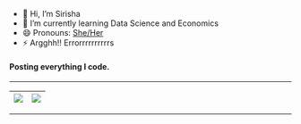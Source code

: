 - 👋 Hi, I’m Sirisha
- 🌱 I’m currently learning Data Science and Economics 
- 😄 Pronouns: [She/Her](https://tinyurl.com/pronounclaimCHECKER)
- ⚡ Argghh!! Errorrrrrrrrrrs 

<h4> Posting everything I code. </h4>

<hr>

| <img align="center" src="https://github-readme-stats.vercel.app/api?username=sirishath&show_icons=true&include_all_commits=true&theme=dracula&hide_border=true" /> | <img align="center" src="https://github-readme-stats.vercel.app/api/top-langs/?username=sirishath&layout=compact&theme=dracula&hide_border=true"/></a> |
| ------------- | ------------- |

<hr>




